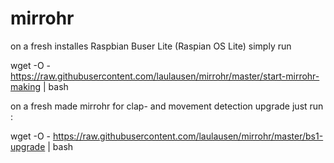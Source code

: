 # mirrohr

on a fresh installes Raspbian Buser Lite (Raspian OS Lite) simply run 

wget -O - https://raw.githubusercontent.com/laulausen/mirrohr/master/start-mirrohr-making | bash



on a fresh made mirrohr for clap- and movement detection upgrade just run :

wget -O - https://raw.githubusercontent.com/laulausen/mirrohr/master/bs1-upgrade | bash
